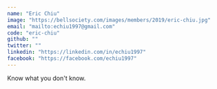 ```yaml
---
name: "Eric Chiu"
image: "https://bellsociety.com/images/members/2019/eric-chiu.jpg"
email: "mailto:echiu1997@gmail.com"
code: "eric-chiu"
github: ""
twitter: ""
linkedin: "https://linkedin.com/in/echiu1997"
facebook: "https://facebook.com/echiu1997"
---
```

Know what you don't know.